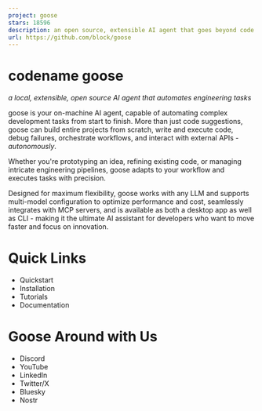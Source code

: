 ```yaml
---
project: goose
stars: 18596
description: an open source, extensible AI agent that goes beyond code suggestions - install, execute, edit, and test with any LLM
url: https://github.com/block/goose
---
```


codename goose
==============

_a local, extensible, open source AI agent that automates engineering tasks_

goose is your on-machine AI agent, capable of automating complex development tasks from start to finish. More than just code suggestions, goose can build entire projects from scratch, write and execute code, debug failures, orchestrate workflows, and interact with external APIs - _autonomously_.

Whether you're prototyping an idea, refining existing code, or managing intricate engineering pipelines, goose adapts to your workflow and executes tasks with precision.

Designed for maximum flexibility, goose works with any LLM and supports multi-model configuration to optimize performance and cost, seamlessly integrates with MCP servers, and is available as both a desktop app as well as CLI - making it the ultimate AI assistant for developers who want to move faster and focus on innovation.

Quick Links
===========

-   Quickstart
-   Installation
-   Tutorials
-   Documentation

Goose Around with Us
====================

-   Discord
-   YouTube
-   LinkedIn
-   Twitter/X
-   Bluesky
-   Nostr
